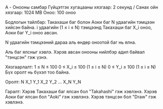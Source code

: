 A - Онооны самбар
Гүйцэтгэх хугацааны хязгаар: 2 секунд / Санах ойн хязгаар: 1024 MB
Оноо: 100 оноо

Бодлогын тайлбар:
Такахаши баг болон Аоки баг N удаагийн тэмцээн хийсэн байна. i удаагийн (1 ≤ i ≤ N) тэмцээнд Такахаши баг X_i оноо, Аоки баг Y_i оноо авсан.

N удаагийн тэмцээний дараа аль өндөр оноотой баг нь ялна.

Аль баг ялсныг хэвлэ. Хэрэв авсан онооны нийлбэр адил байвал "тэнцсэн" гэж үзнэ.

Хязгаарлалт:
1 ≤ N ≤ 100
0 ≤ X_i ≤ 100 (1 ≤ i ≤ N)
0 ≤ Y_i ≤ 100 (1 ≤ i ≤ N)
Бүх оролт нь бүхэл тоо байна.

Оролт:
N
X_1 Y_1
X_2 Y_2
...
X_N Y_N

Гаралт:
Хэрэв Такахаши баг ялсан бол "Takahashi" гэж хэвлэнэ.
Хэрэв Аоки баг ялсан бол "Aoki" гэж хэвлэнэ.
Хэрэв тэнцсэн бол "Draw" гэж хэвлэнэ.